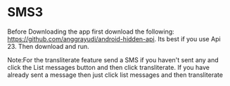# SMS3
Before Downloading the app first download the following:
https://github.com/anggrayudi/android-hidden-api.
Its best if you use Api 23.
Then download and run.

Note:For the transliterate feature send a SMS if you haven't sent any and click the List messages button and then click transliterate.
If you have already sent a message then just click list messages and then transliterate
